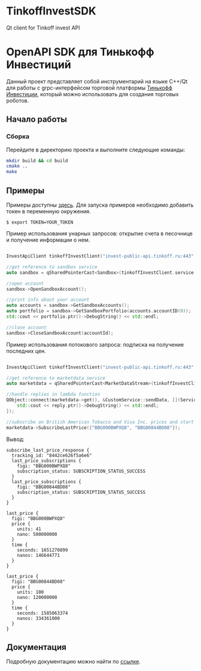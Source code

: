 # TinkoffInvestSDK
Qt client for Tinkoff invest API

# OpenAPI SDK для Тинькофф Инвестиций

Данный проект представляет собой инструментарий на языке C++/Qt для работы с grpc-интерфейсом торговой
платформы [Тинькофф Инвестиции](https://www.tinkoff.ru/invest/), который можно
использовать для создания торговых роботов.

## Начало работы

### Сборка

Перейдите в директорию проекта и выполните следующие команды:

```bash
mkdir build && cd build
cmake ..
make
``` 

## Примеры

Примеры доступны [здесь](https://github.com/samoilovv/TinkoffInvestSDK/tree/main/samples). Для запуска примеров необходимо добавить токен в переменную окружения.

<!-- termynal -->

```
$ export TOKEN=YOUR_TOKEN
```

Пример использования унарных запросов: открытие счета в песочнице и получение информации о нем.

```cpp

InvestApiClient tinkoffInvestClient("invest-public-api.tinkoff.ru:443", getenv("TOKEN"));

//get reference to sandbox service
auto sandbox = qSharedPointerCast<Sandbox>(tinkoffInvestClient.service("sandbox"));

//open account
sandbox->OpenSandboxAccount();

//print info about your account
auto accounts = sandbox->GetSandboxAccounts();
auto portfolio = sandbox->GetSandboxPortfolio(accounts.accountID(0));
std::cout << portfolio.ptr()->DebugString() << std::endl;

//close account
sandbox->CloseSandboxAccount(accountId);

```


Пример использования потокового запроса: подписка на получение последних цен.

```cpp

InvestApiClient tinkoffInvestClient("invest-public-api.tinkoff.ru:443", getenv("TOKEN"));

//get reference to marketdata service
auto marketdata = qSharedPointerCast<MarketDataStream>(tinkoffInvestClient.service("marketdatastream"));

//handle replies in lambda function
QObject::connect(marketdata->get(), &CustomService::sendData, [](ServiceReply reply){
    std::cout << reply.ptr()->DebugString() << std::endl;
});

//subscribe on British American Tobacco and Visa Inc. prices and start streaming 
marketdata->SubscribeLastPrice({"BBG000BWPXQ8", "BBG00844BD08"});
```

Вывод:

<!-- termynal -->

```
subscribe_last_price_response {
  tracking_id: "8442ce626f5a6e6"
  last_price_subscriptions {
    figi: "BBG000BWPXQ8"
    subscription_status: SUBSCRIPTION_STATUS_SUCCESS
  }
  last_price_subscriptions {
    figi: "BBG00844BD08"
    subscription_status: SUBSCRIPTION_STATUS_SUCCESS
  }
}

last_price {
  figi: "BBG000BWPXQ8"
  price {
    units: 41
    nano: 500000000
  }
  time {
    seconds: 1651270899
    nanos: 146644771
  }
}

last_price {
  figi: "BBG00844BD08"
  price {
    units: 100
    nano: 120000000
  }
  time {
    seconds: 1585063374
    nanos: 334361000
  }
}
```

## Документация

Подробную документацию можно найти по [ссылке](https://samoilovv.github.io/TinkoffInvestSDK/).
